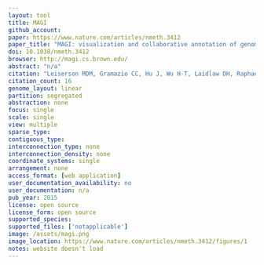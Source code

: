 ```yaml
---
layout: tool 
title: MAGI
github_account: 
paper: https://www.nature.com/articles/nmeth.3412
paper_title: "MAGI: visualization and collaborative annotation of genomic aberrations."
doi: 10.1038/nmeth.3412
browser: http://magi.cs.brown.edu/
abstract: "n/a"
citation: "Leiserson MDM, Gramazio CC, Hu J, Wu H-T, Laidlaw DH, Raphael BJ. MAGI: visualization and collaborative annotation of genomic aberrations. Nat Methods. nature.com; 2015;12: 483–484."
citation_count: 16
genome_layout: linear
partition: segregated
abstraction: none
focus: single
scale: single
view: multiple
sparse_type: 
contiguous_type: 
interconnection_type: none
interconnection_density: none
coordinate_systems: single
arrangement: none
access_format: [web application]
user_documentation_availability: no
user_documentation: n/a
pub_year: 2015
license: open source
license_form: open source
supported_species: 
supported_files: ['notapplicable']
image: /assets/magi.png
image_location: https://www.nature.com/articles/nmeth.3412/figures/1
notes: website doesn't load
---
```

